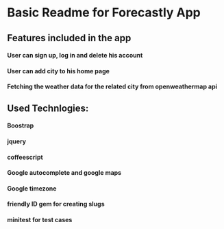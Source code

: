 # Basic Readme for Forecastly App
## Features included in the app
#### User can sign up, log in and delete his account
#### User can add city to his home page
#### Fetching the weather data for the related city from openweathermap api

## Used Technlogies:
#### Boostrap
#### jquery
#### coffeescript
#### Google autocomplete and google maps
#### Google timezone
#### friendly ID gem for creating slugs
#### minitest for test cases
